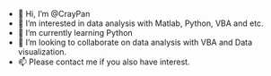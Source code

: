 - 👋 Hi, I’m @CrayPan
- 👀 I’m interested in data analysis with Matlab, Python, VBA and etc.
- 🌱 I’m currently learning Python
- 💞️ I’m looking to collaborate on data analysis with VBA and Data visualization.
- 📫 Please contact me if you also have interest.

<!---
CrayPan/CrayPan is a ✨ special ✨ repository because its `README.md` (this file) appears on your GitHub profile.
You can click the Preview link to take a look at your changes.
--->
